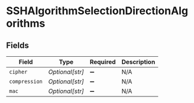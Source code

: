 # SSHAlgorithmSelectionDirectionAlgorithms


## Fields

| Field              | Type               | Required           | Description        |
| ------------------ | ------------------ | ------------------ | ------------------ |
| `cipher`           | *Optional[str]*    | :heavy_minus_sign: | N/A                |
| `compression`      | *Optional[str]*    | :heavy_minus_sign: | N/A                |
| `mac`              | *Optional[str]*    | :heavy_minus_sign: | N/A                |